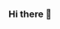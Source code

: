 ### Hi there 👋

<!--
**AndreiFlitea/AndreiFlitea** is a ✨ _special_ ✨ repository because its `README.md` (this file) appears on your GitHub profile.

Here are some ideas to get you started:

- 🔭 I’m currently working on ...
- 🌱 I’m currently learning Java
- 👯 I’m looking to collaborate on ...
- 🤔 I’m looking for help with ...
- 💬 Ask me about ...
- 📫 How to reach me: +40743820344 or fliteaandrei@gmail.com
- ⚡ Fun fact: ...
-->
